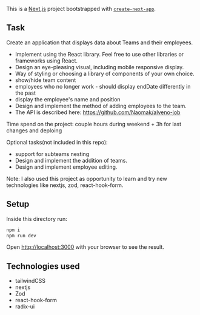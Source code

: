 This is a [Next.js](https://nextjs.org/) project bootstrapped with [`create-next-app`](https://github.com/vercel/next.js/tree/canary/packages/create-next-app).

## Task

Create an application that displays data about Teams and their employees.

* Implement using the React library. Feel free to use other libraries or frameworks using React.
* Design an eye-pleasing visual, including mobile responsive display.
* Way of styling or choosing a library of components of your own choice.
* show/hide team content
* employees who no longer work - should display endDate differently in the past
* display the employee's name and position
* Design and implement the method of adding employees to the team.
* The API is described here: https://github.com/Naomak/alveno-job

Time spend on the project: couple hours during weekend + 3h for last changes and deploing

Optional tasks(not included in this repo):

* support for subteams nesting
* Design and implement the addition of teams.
* Design and implement employee editing.

Note: I also used this project as opportunity to learn and try new technologies like nextjs, zod, react-hook-form.

## Setup

Inside this directory run:

```bash
npm i
npm run dev
```

Open [http://localhost:3000](http://localhost:3000) with your browser to see the result.

## Technologies used

* tailwindCSS
* nextjs
* Zod
* react-hook-form
* radix-ui
